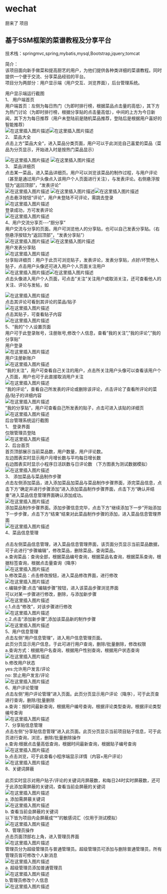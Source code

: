 # wechat
厨来了 项目
## 基于SSM框架的菜谱教程及分享平台
技术栈：springmvc,spring,mybatis,mysql,Bootstrap,jquery,tomcat


简介：<br>
 该项目面向新手做菜和提高厨艺的用户，为他们提供各种类详细的菜谱教程。同时提供一个便于交流、分享菜品经验的平台。<br>
 项目分为两部分：用户显示端（用户交互、浏览界面），后台管理系统。<br>

用户显示端运行截图<br>
1、	用户端首页<br>
用户端首页：左侧为每日热门（为即时排行榜，根据菜品点击量的高低），其下方为热门讨论（为即时排行榜，根据分享贴的点击量高低），中间的上方为今日新闻，其下方为每日推荐（用户未登陆前是随机菜品推荐，登陆后是根据用户喜好的智能推荐）<br>
![在这里插入图片描述](https://img-blog.csdnimg.cn/20190524092830394.png?x-oss-process=image/watermark,type_ZmFuZ3poZW5naGVpdGk,shadow_10,text_aHR0cHM6Ly9ibG9nLmNzZG4ubmV0L1RlbmdfaXNfYV9saXR0bGViaXJk,size_16,color_FFFFFF,t_70)![在这里插入图片描述](https://img-blog.csdnimg.cn/20190524092905730.png)
<br>2、	菜品大全<br>
点击上方“菜品大全“，进入菜品分类页面，用户可以于此浏览自己喜爱的菜品（菜品为分页显示，开始进入时是按热门菜品显示）<br>
 
 ![在这里插入图片描述](https://img-blog.csdnimg.cn/20190524092937392.png?x-oss-process=image/watermark,type_ZmFuZ3poZW5naGVpdGk,shadow_10,text_aHR0cHM6Ly9ibG9nLmNzZG4ubmV0L1RlbmdfaXNfYV9saXR0bGViaXJk,size_16,color_FFFFFF,t_70)
![在这里插入图片描述](https://img-blog.csdnimg.cn/20190524092945251.png)
<br>3、	菜品详细页
<br>点击某一菜品，进入菜品详细页。用户可以浏览该菜品的制作过程，与用户评论（甚至是通过用户头像点入该用户个人页面进行关注），与发表评论。右侧悬浮按钮为“返回顶部”，“发表评论”
<br>![在这里插入图片描述](https://img-blog.csdnimg.cn/20190524093007632.png?x-oss-process=image/watermark,type_ZmFuZ3poZW5naGVpdGk,shadow_10,text_aHR0cHM6Ly9ibG9nLmNzZG4ubmV0L1RlbmdfaXNfYV9saXR0bGViaXJk,size_16,color_FFFFFF,t_70)
![在这里插入图片描述](https://img-blog.csdnimg.cn/20190524093012702.png?x-oss-process=image/watermark,type_ZmFuZ3poZW5naGVpdGk,shadow_10,text_aHR0cHM6Ly9ibG9nLmNzZG4ubmV0L1RlbmdfaXNfYV9saXR0bGViaXJk,size_16,color_FFFFFF,t_70)![在这里插入图片描述](https://img-blog.csdnimg.cn/20190524093018883.png?x-oss-process=image/watermark,type_ZmFuZ3poZW5naGVpdGk,shadow_10,text_aHR0cHM6Ly9ibG9nLmNzZG4ubmV0L1RlbmdfaXNfYV9saXR0bGViaXJk,size_16,color_FFFFFF,t_70)
<br>点击悬浮按钮“评论”，用户未登陆不可评论，需跳去登录<br>
![在这里插入图片描述](https://img-blog.csdnimg.cn/20190524093033841.png?x-oss-process=image/watermark,type_ZmFuZ3poZW5naGVpdGk,shadow_10,text_aHR0cHM6Ly9ibG9nLmNzZG4ubmV0L1RlbmdfaXNfYV9saXR0bGViaXJk,size_16,color_FFFFFF,t_70)
<br>登录成功，方可发表评论<br>
![在这里插入图片描述](https://img-blog.csdnimg.cn/20190524093122664.png?x-oss-process=image/watermark,type_ZmFuZ3poZW5naGVpdGk,shadow_10,text_aHR0cHM6Ly9ibG9nLmNzZG4ubmV0L1RlbmdfaXNfYV9saXR0bGViaXJk,size_16,color_FFFFFF,t_70)
<br>4、用户交流分享页---“厨分享”
<br>用户交流与分享的页面。用户可浏览他人的分享贴，也可以自己发表分享贴。（右侧悬浮按钮为“返回顶部”，“发表分享贴”）<br>
![在这里插入图片描述](https://img-blog.csdnimg.cn/20190524093148537.png?x-oss-process=image/watermark,type_ZmFuZ3poZW5naGVpdGk,shadow_10,text_aHR0cHM6Ly9ibG9nLmNzZG4ubmV0L1RlbmdfaXNfYV9saXR0bGViaXJk,size_16,color_FFFFFF,t_70)
![在这里插入图片描述](https://img-blog.csdnimg.cn/20190524093202546.png?x-oss-process=image/watermark,type_ZmFuZ3poZW5naGVpdGk,shadow_10,text_aHR0cHM6Ly9ibG9nLmNzZG4ubmV0L1RlbmdfaXNfYV9saXR0bGViaXJk,size_16,color_FFFFFF,t_70)
<br>用户发表分享贴<br>
![在这里插入图片描述](https://img-blog.csdnimg.cn/20190524093224998.png?x-oss-process=image/watermark,type_ZmFuZ3poZW5naGVpdGk,shadow_10,text_aHR0cHM6Ly9ibG9nLmNzZG4ubmV0L1RlbmdfaXNfYV9saXR0bGViaXJk,size_16,color_FFFFFF,t_70)
<br>分享贴详细页：用户于此页可浏览贴子，发表评论，发表分享贴，点好/坏赞他人贴子，点击用户头像还可进入用户个人页面关注用户<br>
![在这里插入图片描述](https://img-blog.csdnimg.cn/20190524093249225.png?x-oss-process=image/watermark,type_ZmFuZ3poZW5naGVpdGk,shadow_10,text_aHR0cHM6Ly9ibG9nLmNzZG4ubmV0L1RlbmdfaXNfYV9saXR0bGViaXJk,size_16,color_FFFFFF,t_70)![在这里插入图片描述](https://img-blog.csdnimg.cn/20190524093257714.png)
<br>点击头像进入用户个人页面，可点击”关注”关注用户或取消关注，还可查看他人的关注、评论与发帖，如<br>

![在这里插入图片描述](https://img-blog.csdnimg.cn/2019052409332612.png?x-oss-process=image/watermark,type_ZmFuZ3poZW5naGVpdGk,shadow_10,text_aHR0cHM6Ly9ibG9nLmNzZG4ubmV0L1RlbmdfaXNfYV9saXR0bGViaXJk,size_16,color_FFFFFF,t_70)
<br>点击其评论可看到其评论的菜品/贴子<br>
![在这里插入图片描述](https://img-blog.csdnimg.cn/20190524093338742.png?x-oss-process=image/watermark,type_ZmFuZ3poZW5naGVpdGk,shadow_10,text_aHR0cHM6Ly9ibG9nLmNzZG4ubmV0L1RlbmdfaXNfYV9saXR0bGViaXJk,size_16,color_FFFFFF,t_70)
<br>点击其贴子，可查看贴子内容<br>
![在这里插入图片描述](https://img-blog.csdnimg.cn/2019052409335184.png?x-oss-process=image/watermark,type_ZmFuZ3poZW5naGVpdGk,shadow_10,text_aHR0cHM6Ly9ibG9nLmNzZG4ubmV0L1RlbmdfaXNfYV9saXR0bGViaXJk,size_16,color_FFFFFF,t_70)
<br>5、“我的”个人设置页面
<br>用户可于此登录账号，注册账号,修改个人信息，查看”我的关注”,”我的评论”,”我的分享贴”
<br>用户登录<br>
![在这里插入图片描述](https://img-blog.csdnimg.cn/20190524093404335.png)
<br>用户注册新账户<br>
![在这里插入图片描述](https://img-blog.csdnimg.cn/20190524093419871.png)
<br>“我的关注”，用户可查看自己关注的用户，点击所关注用户头像可以查看该用户个人页面，用户也可于此直接取消用户关注<br>
![在这里插入图片描述](https://img-blog.csdnimg.cn/20190524093432220.png?x-oss-process=image/watermark,type_ZmFuZ3poZW5naGVpdGk,shadow_10,text_aHR0cHM6Ly9ibG9nLmNzZG4ubmV0L1RlbmdfaXNfYV9saXR0bGViaXJk,size_16,color_FFFFFF,t_70)
<br>“我的评论”，查看自己所发表的评论或删除该评论，点击评论了查看所评论的菜品/贴子的详细内容<br>
![在这里插入图片描述](https://img-blog.csdnimg.cn/20190524093443407.png?x-oss-process=image/watermark,type_ZmFuZ3poZW5naGVpdGk,shadow_10,text_aHR0cHM6Ly9ibG9nLmNzZG4ubmV0L1RlbmdfaXNfYV9saXR0bGViaXJk,size_16,color_FFFFFF,t_70)
<br>“我的分享贴”，用户可查看自己所发表的贴子，点击可进入该贴的详细页<br>
![在这里插入图片描述](https://img-blog.csdnimg.cn/20190524093457144.png?x-oss-process=image/watermark,type_ZmFuZ3poZW5naGVpdGk,shadow_10,text_aHR0cHM6Ly9ibG9nLmNzZG4ubmV0L1RlbmdfaXNfYV9saXR0bGViaXJk,size_16,color_FFFFFF,t_70)
<br>后台管理系统运行截图
<br>1、	登录界面
<br>仅限管理员登陆
<br>
![在这里插入图片描述](https://img-blog.csdnimg.cn/20190524093519927.png?x-oss-process=image/watermark,type_ZmFuZ3poZW5naGVpdGk,shadow_10,text_aHR0cHM6Ly9ibG9nLmNzZG4ubmV0L1RlbmdfaXNfYV9saXR0bGViaXJk,size_16,color_FFFFFF,t_70)
<br>2、后台首页
<br>首页顶部展示当前菜品数，用户数量，用户评论数。
<br>左边图表实时显示用户月增长数与平均每日增长数
<br>右边图表实时显示小程序日活跃数与日评论数
（下方图表为测试数据模拟）<br>
![在这里插入图片描述](https://img-blog.csdnimg.cn/20190524093538185.png?x-oss-process=image/watermark,type_ZmFuZ3poZW5naGVpdGk,shadow_10,text_aHR0cHM6Ly9ibG9nLmNzZG4ubmV0L1RlbmdfaXNfYV9saXR0bGViaXJk,size_16,color_FFFFFF,t_70)
<br>3、	添加菜品与菜品制作步骤<br>
点击左侧添加菜品，进入添加菜品加菜品与菜品制作步骤界面，添完菜品信息，点击下方“确定并进行步骤添加”进入添加菜品制作步骤界面，点击下方“确认并结束”进入菜品信息管理界面确认添加成功。
<br>
![在这里插入图片描述](https://img-blog.csdnimg.cn/2019052409355562.png?x-oss-process=image/watermark,type_ZmFuZ3poZW5naGVpdGk,shadow_10,text_aHR0cHM6Ly9ibG9nLmNzZG4ubmV0L1RlbmdfaXNfYV9saXR0bGViaXJk,size_16,color_FFFFFF,t_70)
<br>添加菜品制作步骤界面。添加步骤信息完毕，点击下方“继续添加下一步”开始添加下一步步骤，点击下方“结束”结束对此菜品制作步骤的添加，进入菜品信息管理界面
<br>
![在这里插入图片描述](https://img-blog.csdnimg.cn/20190524093612428.png?x-oss-process=image/watermark,type_ZmFuZ3poZW5naGVpdGk,shadow_10,text_aHR0cHM6Ly9ibG9nLmNzZG4ubmV0L1RlbmdfaXNfYV9saXR0bGViaXJk,size_16,color_FFFFFF,t_70)
<br>4、菜品信息管理<br>
<br>点击左侧菜品信息管理，进入菜品信息管理界面，该页面分页显示当前菜品数据，可于此进行“步骤编辑”，修改菜品，删除菜品，查询菜品。
<br>a.查询菜品：查询全部，根据菜品编号查询，根据菜品名查询，根据菜系查询，根据标签查询，根据点击量查询（降序）
<br>
![在这里插入图片描述](https://img-blog.csdnimg.cn/20190524093637171.png?x-oss-process=image/watermark,type_ZmFuZ3poZW5naGVpdGk,shadow_10,text_aHR0cHM6Ly9ibG9nLmNzZG4ubmV0L1RlbmdfaXNfYV9saXR0bGViaXJk,size_16,color_FFFFFF,t_70)
<br>b.修改菜品：点击修改按钮，进入菜品修改界面，进行修改<br>
![在这里插入图片描述](https://img-blog.csdnimg.cn/20190524093648890.png?x-oss-process=image/watermark,type_ZmFuZ3poZW5naGVpdGk,shadow_10,text_aHR0cHM6Ly9ibG9nLmNzZG4ubmV0L1RlbmdfaXNfYV9saXR0bGViaXJk,size_16,color_FFFFFF,t_70)
<br>c.编辑步骤:点击“编辑步骤”按钮，进入该菜品步骤浏览界面
<br>可以对某一步骤进行修改，删除，与添加新步骤<br>
![在这里插入图片描述](https://img-blog.csdnimg.cn/20190524093700832.png?x-oss-process=image/watermark,type_ZmFuZ3poZW5naGVpdGk,shadow_10,text_aHR0cHM6Ly9ibG9nLmNzZG4ubmV0L1RlbmdfaXNfYV9saXR0bGViaXJk,size_16,color_FFFFFF,t_70)
<br>c.1.点击“修改”，对该步骤进行修改<br>
![在这里插入图片描述](https://img-blog.csdnimg.cn/20190524093712498.png?x-oss-process=image/watermark,type_ZmFuZ3poZW5naGVpdGk,shadow_10,text_aHR0cHM6Ly9ibG9nLmNzZG4ubmV0L1RlbmdfaXNfYV9saXR0bGViaXJk,size_16,color_FFFFFF,t_70)
<br>c.2.点击“添加新步骤”,添加该菜品新的制作步骤<br>
![在这里插入图片描述](https://img-blog.csdnimg.cn/20190524093803867.png?x-oss-process=image/watermark,type_ZmFuZ3poZW5naGVpdGk,shadow_10,text_aHR0cHM6Ly9ibG9nLmNzZG4ubmV0L1RlbmdfaXNfYV9saXR0bGViaXJk,size_16,color_FFFFFF,t_70)
<br>5、用户信息管理
<br>点击左侧“用户信息管理”，进入用户信息管理页面。
<br>此页分页显示用户信息，于此可进行用户查询，删除/批量删除，修改权限
<br>a.查询方式：根据用户名查询，根据用户性别查询，根据用户状态查询
<br>
![在这里插入图片描述](https://img-blog.csdnimg.cn/20190524093845169.png?x-oss-process=image/watermark,type_ZmFuZ3poZW5naGVpdGk,shadow_10,text_aHR0cHM6Ly9ibG9nLmNzZG4ubmV0L1RlbmdfaXNfYV9saXR0bGViaXJk,size_16,color_FFFFFF,t_70)
<br>b.修改用户状态
<br>yes:允许用户发言/评论
<br>no: 禁止用户发言/评论<br>
![在这里插入图片描述](https://img-blog.csdnimg.cn/20190524093859641.png?x-oss-process=image/watermark,type_ZmFuZ3poZW5naGVpdGk,shadow_10,text_aHR0cHM6Ly9ibG9nLmNzZG4ubmV0L1RlbmdfaXNfYV9saXR0bGViaXJk,size_16,color_FFFFFF,t_70)
<br>6、用户评论管理
<br>点击左侧“用户评论管理”进入页面。此页分页显示用户评论（降序），可于此页查进行查询，删除/批量删除
<br>a.查询：按时间最新查询，根据用户编号查询，根据评论类型查询，根据评论类型编号查询<br>
![在这里插入图片描述](https://img-blog.csdnimg.cn/20190524093922208.png?x-oss-process=image/watermark,type_ZmFuZ3poZW5naGVpdGk,shadow_10,text_aHR0cHM6Ly9ibG9nLmNzZG4ubmV0L1RlbmdfaXNfYV9saXR0bGViaXJk,size_16,color_FFFFFF,t_70)
<br>7、分享贴信息管理
<br>点击左侧“分享贴信息管理”进入此页面。此页分页显示当前项目贴子信息，可于此页进行查询，浏览，删除/批量删除操作
<br>a.查询:根据点击量高低查询，根据时间最新查询，根据贴子编号查询
<br>
![在这里插入图片描述](https://img-blog.csdnimg.cn/20190524093944791.png?x-oss-process=image/watermark,type_ZmFuZ3poZW5naGVpdGk,shadow_10,text_aHR0cHM6Ly9ibG9nLmNzZG4ubmV0L1RlbmdfaXNfYV9saXR0bGViaXJk,size_16,color_FFFFFF,t_70)
<br>b.点击浏览，可于此查看小程序端显示详情（内容+用户评论）<br>
![在这里插入图片描述](https://img-blog.csdnimg.cn/20190524093957748.png?x-oss-process=image/watermark,type_ZmFuZ3poZW5naGVpdGk,shadow_10,text_aHR0cHM6Ly9ibG9nLmNzZG4ubmV0L1RlbmdfaXNfYV9saXR0bGViaXJk,size_16,color_FFFFFF,t_70)
<br>8、关键词屏蔽<br>
<br>此页实时显示对用户贴子/评论的关键词月屏蔽数，和每日24时实时屏蔽数，还可于此添加需屏蔽的关键词，查看当前会屏蔽的关键词<br>
![在这里插入图片描述](https://img-blog.csdnimg.cn/20190524094023562.png?x-oss-process=image/watermark,type_ZmFuZ3poZW5naGVpdGk,shadow_10,text_aHR0cHM6Ly9ibG9nLmNzZG4ubmV0L1RlbmdfaXNfYV9saXR0bGViaXJk,size_16,color_FFFFFF,t_70)
<br>a.	添加需屏蔽关键词<br>
![在这里插入图片描述](https://img-blog.csdnimg.cn/20190524094036670.png?x-oss-process=image/watermark,type_ZmFuZ3poZW5naGVpdGk,shadow_10,text_aHR0cHM6Ly9ibG9nLmNzZG4ubmV0L1RlbmdfaXNfYV9saXR0bGViaXJk,size_16,color_FFFFFF,t_70)
<br>b.	查看当前会屏蔽的关键词<br>
以下皆为项目内会屏蔽成“*”的敏感词汇（仅用于测试模拟）<br>
![在这里插入图片描述](https://img-blog.csdnimg.cn/20190524094101314.png?x-oss-process=image/watermark,type_ZmFuZ3poZW5naGVpdGk,shadow_10,text_aHR0cHM6Ly9ibG9nLmNzZG4ubmV0L1RlbmdfaXNfYV9saXR0bGViaXJk,size_16,color_FFFFFF,t_70)
<br>9、管理员操作
<br>点击页面顶部右上角，进入管理员界面
<br>
![在这里插入图片描述](https://img-blog.csdnimg.cn/20190524094121803.png)
<br>管理员分为超级管理员与普通管理员。超级管理员可添加与删除普通管理员，所有管理员皆可修改个人新消息<br>
![在这里插入图片描述](https://img-blog.csdnimg.cn/20190524094135305.png?x-oss-process=image/watermark,type_ZmFuZ3poZW5naGVpdGk,shadow_10,text_aHR0cHM6Ly9ibG9nLmNzZG4ubmV0L1RlbmdfaXNfYV9saXR0bGViaXJk,size_16,color_FFFFFF,t_70)
<br>a.	超级管理员添加普通管理员<br>
![在这里插入图片描述](https://img-blog.csdnimg.cn/20190524094146519.png?x-oss-process=image/watermark,type_ZmFuZ3poZW5naGVpdGk,shadow_10,text_aHR0cHM6Ly9ibG9nLmNzZG4ubmV0L1RlbmdfaXNfYV9saXR0bGViaXJk,size_16,color_FFFFFF,t_70)
<br>b.管理员修改个人信息<br>
![在这里插入图片描述](https://img-blog.csdnimg.cn/20190524094202783.png?x-oss-process=image/watermark,type_ZmFuZ3poZW5naGVpdGk,shadow_10,text_aHR0cHM6Ly9ibG9nLmNzZG4ubmV0L1RlbmdfaXNfYV9saXR0bGViaXJk,size_16,color_FFFFFF,t_70)
